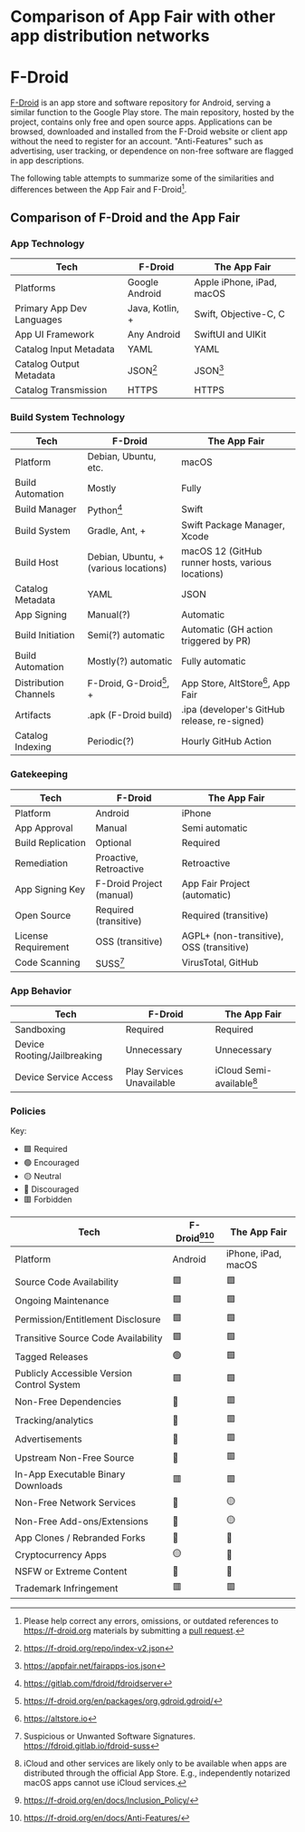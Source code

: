 Comparison of App Fair with other app distribution networks
===========================================================

# F-Droid

[F-Droid](https://en.wikipedia.org/wiki/F-Droid) is an app store and software repository for Android, serving a similar function to the Google Play store. The main repository, hosted by the project, contains only free and open source apps. Applications can be browsed, downloaded and installed from the F-Droid website or client app without the need to register for an account. "Anti-Features" such as advertising, user tracking, or dependence on non-free software are flagged in app descriptions.

The following table attempts to summarize some of the similarities and differences between the App Fair and F-Droid[^0]. 

## Comparison of F-Droid and the App Fair

### App Technology

| Tech  | F-Droid | The App Fair |
| --- | --- | --- |
| Platforms | Google Android | Apple iPhone, iPad, macOS |
| Primary App Dev Languages | Java, Kotlin, + | Swift, Objective-C, C |
| App UI Framework | Any Android | SwiftUI and UIKit |
| Catalog Input Metadata | YAML | YAML |
| Catalog Output Metadata | JSON[^8] | JSON[^9] |
| Catalog Transmission | HTTPS | HTTPS |

### Build System Technology

| Tech  | F-Droid | The App Fair |
| --- | --- | --- |
| Platform | Debian, Ubuntu, etc. | macOS |
| Build Automation | Mostly | Fully |
| Build Manager | Python[^1] | Swift |
| Build System | Gradle, Ant, + | Swift Package Manager, Xcode |
| Build Host | Debian, Ubuntu, + (various locations) | macOS 12 (GitHub runner hosts, various locations) |
| Catalog Metadata | YAML | JSON |
| App Signing | Manual(?) | Automatic |
| Build Initiation | Semi(?) automatic | Automatic (GH action triggered by PR) |
| Build Automation | Mostly(?) automatic | Fully automatic |
| Distribution Channels | F-Droid, G-Droid[^2], + | App Store, AltStore[^3], App Fair |
| Artifacts | .apk (F-Droid build) | .ipa (developer's GitHub release, re-signed) |
| Catalog Indexing | Periodic(?) | Hourly GitHub Action |

### Gatekeeping

| Tech  | F-Droid | The App Fair |
| --- | --- | --- |
| Platform | Android | iPhone |
| App Approval | Manual | Semi automatic |
| Build Replication | Optional | Required |
| Remediation | Proactive, Retroactive | Retroactive |
| App Signing Key | F-Droid Project (manual) | App Fair Project (automatic) |
| Open Source | Required (transitive) | Required (transitive) |
| License Requirement | OSS (transitive) | AGPL+ (non-transitive), OSS (transitive) |
| Code Scanning | SUSS[^6] | VirusTotal, GitHub |

### App Behavior

| Tech  | F-Droid | The App Fair |
| --- | --- | --- |
| Sandboxing | Required | Required |
| Device Rooting/Jailbreaking | Unnecessary | Unnecessary |
| Device Service Access | Play Services Unavailable | iCloud Semi-available[^7] |


### Policies

Key:
  - :green_square: Required
  - :green_circle: Encouraged
  - :yellow_circle: Neutral
  - :red_circle: Discouraged
  - :red_square: Forbidden

| Tech  | F-Droid[^4][^5] | The App Fair |
| --- | --- | --- |
| Platform | Android | iPhone, iPad, macOS |
| Source Code Availability | :green_square: | :green_square: |
| Ongoing Maintenance | :green_square: | :green_square: |
| Permission/Entitlement Disclosure | :green_square: | :green_square: |
| Transitive Source Code Availability | :green_square: | :green_square: |
| Tagged Releases | :green_circle: | :green_square: |
| Publicly Accessible Version Control System | :green_square: | :green_square: |
| Non-Free Dependencies | :red_circle: | :red_square: |
| Tracking/analytics | :red_circle: | :red_square: |
| Advertisements | :red_circle: | :red_square: |
| Upstream Non-Free Source | :red_circle: | :red_square: |
| In-App Executable Binary Downloads | :red_square: | :red_square: |
| Non-Free Network Services | :red_circle: | :yellow_circle: |
| Non-Free Add-ons/Extensions | :red_circle: | :yellow_circle: |
| App Clones / Rebranded Forks | :red_circle: | :red_circle: |
| Cryptocurrency Apps | :yellow_circle: | :red_circle: |
| NSFW or Extreme Content | :red_circle: | :red_circle: |
| Trademark Infringement | :red_square: | :red_square: |


[^0]: Please help correct any errors, omissions, or outdated references to https://f-droid.org materials by submitting a [pull request](https://github.com/appfair/appfair.github.io/blob/main/comparison.md).
[^1]: https://gitlab.com/fdroid/fdroidserver
[^2]: https://f-droid.org/en/packages/org.gdroid.gdroid/
[^3]: https://altstore.io
[^4]: https://f-droid.org/en/docs/Inclusion_Policy/
[^5]: https://f-droid.org/en/docs/Anti-Features/
[^6]: Suspicious or Unwanted Software Signatures. https://fdroid.gitlab.io/fdroid-suss
[^7]: iCloud and other services are likely only to be available when apps are distributed through the official App Store. E.g., independently notarized macOS apps cannot use iCloud services.
[^8]: https://f-droid.org/repo/index-v2.json
[^9]: https://appfair.net/fairapps-ios.json

